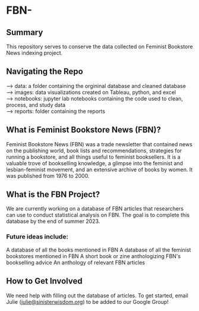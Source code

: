 # FBN-
## Summary
This repository serves to conserve the data collected on Feminist Bookstore News indexing project. 

## Navigating the Repo
--> data: a folder containing the orgininal database and cleaned database    
--> images: data visualizations created on Tableau, python, and excel      
--> notebooks: jupyter lab notebooks containing the code used to clean, process, and study data        
--> reports: folder containing the reports        

## What is Feminist Bookstore News (FBN)?

Feminist Bookstore News (FBN) was a trade newsletter that contained news on the publishing world, book lists and recommendations, strategies for running a bookstore, and all things useful to feminist booksellers. It is a valuable trove of bookselling knowledge, a glimpse into the feminist and lesbian-feminist movement, and an extensive archive of books by women. It was published from 1976 to 2000.

## What is the FBN Project?

We are currently working on a database of FBN articles that researchers can use to conduct statistical analysis on FBN. The goal is to complete this database by the end of summer 2023.

### Future ideas include:
A database of all the books mentioned in FBN
A database of all the feminist bookstores mentioned in FBN
A short book or zine anthologizing FBN's bookselling advice
An anthology of relevant FBN articles

## How to Get Involved

We need help with filling out the database of articles. To get started, email Julie (julie@sinisterwisdom.org) to be added to our Google Group!



